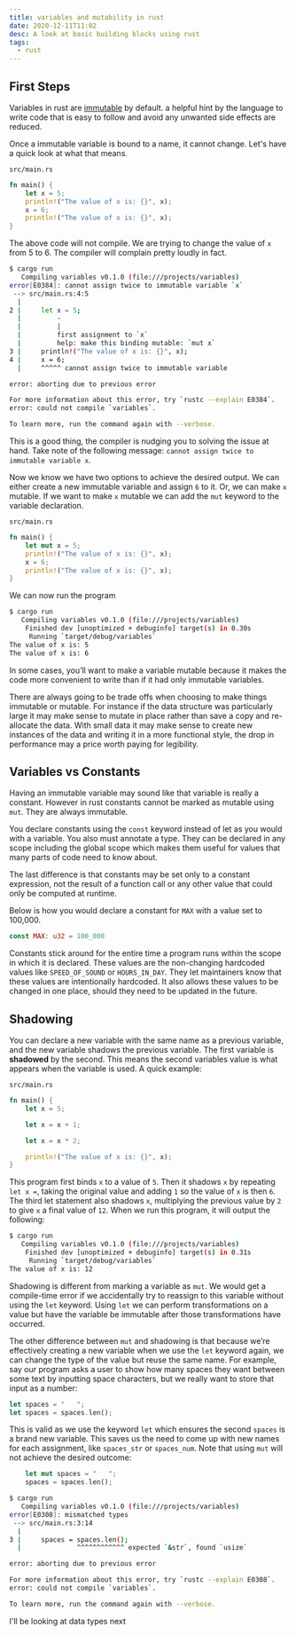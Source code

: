 ```yaml
---
title: variables and mutability in rust
date: 2020-12-11T11:02
desc: A look at basic building blocks using rust
tags:
  - rust
---
```


## First Steps

Variables in rust are [immutable](https://www.dictionary.com/browse/immutable) by default. a helpful hint by the language to write code that is easy to follow and avoid any unwanted side effects are reduced.

Once a immutable variable is bound to a name, it cannot change. Let's have a quick look at what that means.

`src/main.rs`
```rust
fn main() {
    let x = 5;
    println!("The value of x is: {}", x);
    x = 6;
    println!("The value of x is: {}", x);
}

```
The above code will not compile. We are trying to change the value of `x` from 5 to 6. The compiler will complain pretty loudly in fact.

```bash
$ cargo run
   Compiling variables v0.1.0 (file:///projects/variables)
error[E0384]: cannot assign twice to immutable variable `x`
 --> src/main.rs:4:5
  |
2 |     let x = 5;
  |         -
  |         |
  |         first assignment to `x`
  |         help: make this binding mutable: `mut x`
3 |     println!("The value of x is: {}", x);
4 |     x = 6;
  |     ^^^^^ cannot assign twice to immutable variable

error: aborting due to previous error

For more information about this error, try `rustc --explain E0384`.
error: could not compile `variables`.

To learn more, run the command again with --verbose.

```
This is a good thing, the compiler is nudging you to solving the issue at hand. Take note of the following message: `cannot assign twice to immutable variable x`.

Now we know we have two options to achieve the desired output. We can either create a new immutable variable and assign `6` to it. Or, we can make `x` mutable. If we want to make `x` mutable we can add the `mut` keyword to the variable declaration.

`src/main.rs`
```rust
fn main() {
    let mut x = 5;
    println!("The value of x is: {}", x);
    x = 6;
    println!("The value of x is: {}", x);
}

```
We can now run the program

```bash
$ cargo run
   Compiling variables v0.1.0 (file:///projects/variables)
    Finished dev [unoptimized + debuginfo] target(s) in 0.30s
     Running `target/debug/variables`
The value of x is: 5
The value of x is: 6
```
In some cases, you’ll want to make a variable mutable because it makes the code more convenient to write than if it had only immutable variables.

There are always going to be trade offs when choosing to make things immutable or mutable. For instance if the data structure was particularly large it may make sense to mutate in place rather than save a copy and re-allocate the data. With small data it may make sense to create new instances of the data and writing it in a more functional style, the drop in performance may a price worth paying for legibility.

## Variables vs Constants

Having an immutable variable may sound like that variable is really a constant. However in rust constants cannot be marked as mutable using `mut`. They are always immutable.

You declare constants using the `const` keyword instead of let as you would with a variable. You also must annotate a type. They can be declared in any scope including the global scope which makes them useful for values that many parts of code need to know about.

The last difference is that constants may be set only to a constant expression, not the result of a function call or any other value that could only be computed at runtime.

Below is how you would declare a constant for `MAX` with a value set to 100,000.

```rust
const MAX: u32 = 100_000
```
Constants stick around for the entire time a program runs within the scope in which it is declared. These values are the non-changing hardcoded values like `SPEED_OF_SOUND` or `HOURS_IN_DAY`. They let maintainers know that these values are intentionally hardcoded. It also allows these values to be changed in one place, should they need to be updated in the future.

## Shadowing

You can declare a new variable with the same name as a previous variable, and the new variable shadows the previous variable. The first variable is __shadowed__ by the second. This means the second variables value is what appears when the variable is used. A quick example:

`src/main.rs`
```rust
fn main() {
    let x = 5;

    let x = x + 1;

    let x = x * 2;

    println!("The value of x is: {}", x);
}
```

This program first binds `x` to a value of `5`. Then it shadows `x` by repeating `let x =`, taking the original value and adding `1` so the value of `x` is then `6`. The third let statement also shadows `x`, multiplying the previous value by `2` to give `x` a final value of `12`. When we run this program, it will output the following:

```bash
$ cargo run
   Compiling variables v0.1.0 (file:///projects/variables)
    Finished dev [unoptimized + debuginfo] target(s) in 0.31s
     Running `target/debug/variables`
The value of x is: 12

```
Shadowing is different from marking a variable as `mut`. We would get a compile-time error
if we accidentally try to reassign to this variable without using the `let` keyword. Using `let` we can perform transformations on a value but have the variable be immutable after those transformations have occurred.

The other difference between `mut` and shadowing is that because we’re effectively creating a new variable when we use the `let` keyword again, we can change the type of the value but reuse the same name. For example, say our program asks a user to show how many spaces they want between some text by inputting space characters, but we really want to store that input as a number:

```rust
let spaces = "   ";
let spaces = spaces.len();
```
This is valid as we use the keyword `let` which ensures the second `spaces` is a brand new variable. This saves us the need to come up with new names for each assignment, like `spaces_str` or `spaces_num`. Note that using `mut` will not achieve the desired outcome:

```rust
    let mut spaces = "   ";
    spaces = spaces.len();
```

```bash
$ cargo run
   Compiling variables v0.1.0 (file:///projects/variables)
error[E0308]: mismatched types
 --> src/main.rs:3:14
  |
3 |     spaces = spaces.len();
  |              ^^^^^^^^^^^^ expected `&str`, found `usize`

error: aborting due to previous error

For more information about this error, try `rustc --explain E0308`.
error: could not compile `variables`.

To learn more, run the command again with --verbose.
```
I'll be looking at data types next